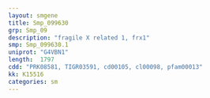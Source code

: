 ```yaml
---
layout: smgene
title: Smp_099630
grp: Smp_09
description: "fragile X related 1, frx1"
smp: Smp_099630.1
uniprot: "G4VBN1"
length:  1797
cdd: "PRK08581, TIGR03591, cd00105, cl00098, pfam00013"
kk: K15516
categories: sm
---
```


